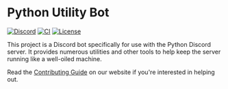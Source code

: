 # Python Utility Bot

[![Discord][1]][2]
[![CI][3]][4]
[![License](https://img.shields.io/badge/license-MIT-green)](LICENSE)

This project is a Discord bot specifically for use with the Python Discord server. It provides numerous utilities
and other tools to help keep the server running like a well-oiled machine.

Read the [Contributing Guide](https://pythondiscord.com/pages/contributing/bot/) on our website if you're interested in helping out.

[1]: https://raw.githubusercontent.com/python-discord/branding/main/logos/badge/badge_github.svg
[2]: https://discord.gg/python
[3]: https://github.com/python-discord/bot/actions/workflows/main.yml/badge.svg?branch=main
[4]: https://github.com/python-discord/bot/actions/workflows/main.yml?query=branch%3Amain
